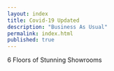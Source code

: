 ```yaml
---
layout: index
title: Covid-19 Updated  
description: "Business As Usual"
permalink: index.html
published: true
---
```


6 Floors of Stunning Showrooms
